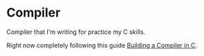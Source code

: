 # Compiler

Compiler that I'm writing for practice my C skills.

Right now completely following this guide [Building a Compiler in C](https://www.youtube.com/playlist?list=PLRnI_2_ZWhtA_ZAzEa8uJF8wgGF0HjjEz).
